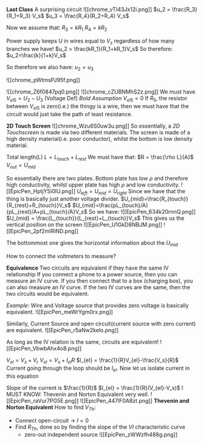 **Last Class**
A surprising circuit
![[chrome_vTI43Jx12i.png]]
$u_2 = \frac{R_3}{R_1+R_3} V_s$
$u_3 = \frac{R_4}{R_2+R_4} V_s$

Now we assume that:
$R_3 = kR_1$
$R_4=kR_2$ 

Power supply keeps U in wires equal to $V_s$ regardless of how many branches we have!
$u_2 = \frac{kR_1}{R_1+kR_1}V_s$
So therefore:
$u_2=\frac{k}{1+k}V_s$

So therefore we also have:
$u_2=u_3$

![[chrome_pWtmsPJ95f.png]]

![[chrome_Z6f0847pq0.png]]
![[chrome_cZUBNMhS2z.png]]
We must have
$V_{el5} = U_2-U_3$ (Voltage Def)
*Bold Assumption*
$V_{el5} = 0$
If $R_5$, the resistor between $V_{el5}$ is zero(i.e.) the thingy is a wire, then we must have that the circuit would just take the path of least resistance.

**2D Touch Screen**
![[chrome_Wzu6S0uw3u.png]]
So essentially, a *2D Touchscreen* is made via two different materials. The screen is made of a high density material(i.e. poor conductor), whilst the bottom is low density material. 

Total length(L)
$L = L_{touch} + L_{rest}$
We must have that:
$R = \frac{\rho L}{A}$
$V_{out} = U_{mid}$

So essentially there are two plates.
Bottom plate has low $\rho$ and therefore high conductivity, whilst upper plate has high $\rho$ and low conductivity.
![[EpicPen_HptjYSi0lU.png]]
$U_{left} = U_{mid} = U_{right}$
Since we have that the thing is basically just another voltage divider.
$U_{mid}=\frac{R_{touch}}{R_{rest}+R_{touch}}V_s$
$U_{mid}=\frac{pL_{touch}/A}{pL_{rest}/A+pL_{touch}/A}V_s$
So we have:
![[EpicPen_634k20rnnQ.png]]
$U_{mid} = \frac{L_{touch}}{L_{rest}+L_{touch}}V_s$
This gives us the vertical position on the screen
![[EpicPen_U1GkD8NBJM.png]]
![[EpicPen_2pf2mIRiND.png]]

The bottommost one gives the horizontal information about the $U_{mid}$

How to connect the voltmeters to measure?

**Equivalence**
Two circuits are equivalent if they have the same IV relationship
If you connect a phone to a power source, then you can measure an IV curve. If you then connect that to a box (charging box), you can also measure an IV curve. If the two IV curves are the same, then the two circuits would be equivalent.

*Example*:
Wire and Voltage source that provides zero voltage is basically equivalent. 
![[EpicPen_meWrYgm0rx.png]]

Similarly, Current Source and open circuit(current source with zero current) are equivalent.
![[EpicPen_r5aNw2kelo.png]]

As long as the IV relation is the same, circuits are equivalent!
![[EpicPen_VbwbAhx4o8.png]]

$V_{el} = V_s+V_r$
$V_{el} = V_s+I_{el}R$
$I_{el} = \frac{1}{R}V_{el}-\frac{V_s}{R}$
Current going through the loop should be $I_{el}$. Now let us isolate current in this equation

Slope of the current is $\frac{1}{R}$
$I_{el} = \frac{1}{R}(V_{el}-V_s)$
I MUST KNOW:
Thevenin and Norton Equivalent
very well.
![[EpicPen_raVur7PG5E.png]]
![[EpicPen_447lF0A8zt.png]]
**Thevenin and Norton Equivalent**
How to find $V_{Th}$: 
- Connect open-circuit -> $I=0$
- Find $R_{Th}$, done so by finding the slope of the $VI$ characteristic curve
	- zero-out independent source
![[EpicPen_zWWzfh488g.png]]

